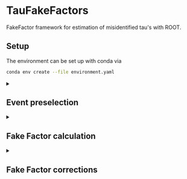 # TauFakeFactors
FakeFactor framework for estimation of misidentified tau's with ROOT.

## Setup
The environment can be set up with conda via
```bash
conda env create --file environment.yaml
```

<details>
<summary>

## Event preselection

</summary>

This framework is designed for n-tuples produced with CROWN as input. 

All information for the preselection step is defined in a configuration file in the `configs/` folder. 
The preselection config has the following options:

* The expected input folder structure is NTUPLE_PATH/ERA/SAMPLE_TAG/CHANNEL/*.root
    parameter | type | description
    ---|---|---
    `ntuple_path` | `string` | absolute path to the folder with the n-tuples or remote via xrootd
    `era` | `string` | data taking era ("2018, "2017", "2016preVFP", "2016postVFP")
    `channel` | `string` | tau pair decay channels ("et", "mt", "tt")
    `tree` | `string` | name of the tree in the n-tuple files (in CROWN "ntuple")

* The output folder structure is OUTPUT_PATH/preselection/ERA/CHANNEL/*.root
    parameter | type | description
    ---|---|---
    `output_path` | `string` | absolute path where the files with the preselected events will be stored

* In `processes` all the processes are defined that should be preprocessed. \
  The names are also used for the output file naming after the processing. \
  Each process needs two specifications:
    parameter | type | description
    ---|---|---
    `tau_gen_modes` | `list` | split of the events corresponding to the origin of the hadronic tau
    `samples` | `list` | list of all sample tags corresponding to the specific process
  
  The `tau_gen_modes` have following modes:
    parameter | type | description
    ---|---|---
    `T` | `string` | genuine tau
    `J` | `string` | jet misidentified as a tau
    `L` | `string` | lepton misidentified as a tau
    `all` | `string` | if no split should be performed

* In `event_selection`, parameter for all selections that should be applied are defined. \
  Currently implemented options are:
    parameter | type | description
    ---|---|---
    `had_tau_pt` | `string` | threshold for the transverse momentum of the hadronic tau in GeV (e.g. ">30")
    `had_tau_eta` | `string` | threshold for the pseudo rapidity of the hadronic tau as absolute value (e.g. "<2.3")
    `had_tau_decay_mode` | `list` | of all tau decay modes to consider (e.g. ["0","1"])
    `had_tau_id_vs_ele` | `string` | working point for the tau ID vs electron (e.g. "Tight")
    `had_tau_id_vs_mu` | `string` | working point for the tau ID vs muon (e.g. "VLoose")
    `lep_iso` | `string` | threshold for the lepton (e/mu) isolation (e.g. "<0.15")
    `trigger` | `bool` | True if a trigger selection should be applied, False otherwise

* In `mc_weights` all weights that should be applied for simulated samples are defined. \
  Currently implemented options are:
    parameter | type | description
    ---|---|---
    `generator` | `string` | generator weight from MC production
    `lumi` | `string` | luminosity scaling
    `pileup` | `string` | pileup weight
    `lep_iso` | `string` | lepton (e/mu) isolation scale factor
    `lep_id` | `string` | lepton (e/mu) identification scale factor
    `had_tau_id_vs_ele` | `string` | tau ID vs electron scale factor for the working point chosen in the `event_selection`
    `had_tau_id_vs_mu` | `string` | tau ID vs muon scale factor for the working point chosen in the `event_selection`
    `trigger` | `string` | trigger scale factor
    `Z_pt_reweight` | `string` | reweighting of the Z boson pt
    `Top_pt_reweight` | `string` | reweighting of the top quark pt

* In `emb_weights` all weights that should be applied for embedded samples are defined. \
  Currently implemented options are:
    parameter | type | description
    ---|---|---
    `generator` | `string` | generator weight from MC production
    `lep_iso` | `string` | lepton (e/mu) isolation scale factor
    `lep_id` | `string` | lepton (e/mu) identification scale factor
    `trigger` | `string` | trigger scale factor

Scale factors for b-tagging and tau ID vs jet are applied on the fly during the FF calculation step. 

To run the preselection step execute the python script and specify the config file name:
```bash
python preselection.py --config CONFIG_NAME 
```

</details>

<details>
<summary>

## Fake Factor calculation

</summary>

In this step the fake factors are calculated. This should be run after the preselection step.

All information for the FF calculation step is defined in a configuration file in the `configs/` folder. \
The FF calculation config has the following options:

* The expected input folder structure is FILE_PATH/preselection/ERA/CHANNEL/*.root
    parameter | type | description
    ---|---|---
    `file_path` | `string` | absolute path to the folder with the preselected files
    `era` | `string` | data taking era ("2018, "2017", "2016preVFP", "2016postVFP")
    `channel` | `string` | tau pair decay channels ("et", "mt", "tt")
    `tree` | `string` | name of the tree in the preselected files (same as in preselection e.g. "ntuple")

* The output folder structure is workdir/WORKDIR_NAME/ERA/fake_factors/CHANNEL/*outputfiles*
    parameter | type | description
    ---|---|---
    `workdir_name` | `string` | relative path where the output files will be stored

* General options for the calculation:
    parameter | type | description
    ---|---|---
    `use_embedding` | `bool` | True if embedded sample should be used, False if only MC sample should be used
    `generate_json` | `bool` | True if a correctionlib json file with the FFs should be produced, False otherwise

* In `target_process` the processes for which FFs should be calculated (normally for QCD, Wjets, ttbar) are defined. \
  Each target process needs some specifications:
    parameter | type | description
    ---|---|---
    `split_categories` | `list` | names of variables for the fake factor measurement in different phase space regions <ul><li>the FF measurement can be split based on variables in 1D or 2D (1 or 2 variables)</li><li>each category/variable has a `list` of orthogonal cuts (e.g. "njets" with "==1", ">=2")</li><li>implemented split variables are "njets", "nbtag" or "deltaR_ditaupair"</li><li>at least one inclusive category needs to be specified</li></ul>
    `split_categories_binedges` | `list` | bin edge values for each `split_categories` variable <ul><li>number of bin edges should always be N(variable cuts)+1</li><li>is only used if `generate_json` is True</li></ul>
    `SRlike_cuts` | `list` | event selections for the signal-like region of the target process
    `ARlike_cuts` | `list` | event selections for the application-like region of the target process
    `SR_cuts` | `list` | event selections for the signal region (normally only needed for ttbar)
    `AR_cuts` | `list` | event selections for the application region (normally only needed for ttbar)
    `var_dependence` | `string` | variable the FF measurement should depend on (normally pt of the hadronic tau e.g. "pt_2")
    `var_bins` | `list` | bin edges for the variable specified in `var_dependence`
    
    Implemented event selection cuts are (besides the already mentioned cuts in the preselection step):
    parameter | type | description
    ---|---|---
    `tau_pair_sign` | `string` | two options "same" or "opposite"
    `nbtag` | `string` | number of b-tagged jets (e.g. ">=1")
    `lep_mt` | `string` | threshold for the transverse mass of the lepton (e/mu) + MET pair in GeV (e.g. "<50")
    `no_extra_lep` | `bool` | True if no other leptons than the tau pair are allowed, False if other leptons should be present 
    `had_tau_id_vs_jet` | `string`/`list` | select events above a working point (e.g. "Tight") / select events between two working points (e.g. ["VVVLoose","Tight"])

* In `process_fractions` specifications for the calculation of the process fractions are defined.
    parameter | type | description
    ---|---|---
    `processes` | `list` | sample names (from the preprocessing step) of the processes for which the fractions should be stored in the correctionlib json
    `split_categories` | `list` | see `target_process` (only in 1D)
    `AR_cuts` | `list` | see `target_process`
    `SR_cuts` | `list` | see `target_process`, (optional) not needed for the fraction calculation
  
To run the FF calculation step execute the python script and specify the config file name:
```bash
python ff_calculation.py --config CONFIG_NAME 
```

</details>

<details>
<summary>

## Fake Factor corrections

</summary>

In this step the corrections for the fake factors are calculated. This should be run after the FF calculation step.

Currently two different correction types are implemented: 
1. non closure correction dependent of a specific variable
2. DR to SR interpolation correction dependent of a specific variable

All information for the FF correction calculation step is defined in a configuration file in the `configs/` folder. Additional information is loaded from the used config in the previous FF calculation step. \
The FF correction config has the following options:

* The expected input folder structure is workdir/WORKDIR_NAME/ERA/fake_factors/CHANNEL/*
    parameter | type | description
    ---|---|---
    `workdir_name` | `string` | the name of the work directory for which the corrections should be calculated (normally the same as in the FF calculation step)
    `era` | `string` | data taking era ("2018, "2017", "2016preVFP", "2016postVFP")
    `channel` | `string` | tau pair decay channels ("et", "mt", "tt")

* General options for the calculation:
    parameter | type | description
    ---|---|---
    `generate_json` | `bool` | True if a correctionlib json file with the FF corrections should be produced, False otherwise

* In `target_process` the processes for which FF corrections should be calculated (normally for QCD, Wjets, ttbar) are defined. \
  Each target process needs some specifications:
    parameter | type | description
    ---|---|---
    `non_closure` | `string` | multiple non closure corrections can be specified indicated by the variable to correct on (e.g. "lep_pt")
    `DR_SR` | `string` | this correction can be specified once per `target_process`

  Each correction has following specifications:
    parameter | type | description
    ---|---|---
    `var_dependence` | `string` | variable the FF correction measurement should depend on (e.g. "pt_1" for "lep_pt")
    `var_bins` | `list` | bin edges for the variable specified in `var_dependence`
    `SRlike_cuts` | `list` | event selections for the signal-like region of the target process that should be adjusted compared to the selection used in the previous FF calculation step
    `ARlike_cuts` | `list` | event selections for the application-like region of the target process that should be adjusted compared to the selection used in the previous FF calculation step
    
</details>
